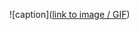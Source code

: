 ![caption]([link to image / GIF](https://drive.google.com/file/d/1Dx8Hw5K44rtx1RxxB6__kqyCCarYjRKf/view?usp=sharing))
